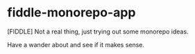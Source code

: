 # fiddle-monorepo-app

[FIDDLE] Not a real thing, just trying out some monorepo ideas.

Have a wander about and see if it makes sense.
